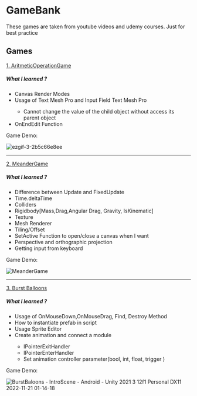 # GameBank
These games are taken from youtube videos and udemy courses. Just for best practice 

## Games

<a href="https://github.com/rumeysalyk/GameBank/tree/main/AritmetikOperationGame/AritmeticOperationGame " target="_blank">1. AritmeticOperationGame</a>

<h5>What I learned ?</h5>

<ul>
 <li>Canvas Render Modes</li>
 <li>Usage of Text Mesh Pro and Input Field Text Mesh Pro</li>
    <ul>
      <li>Cannot change the value of the child object without access its parent object</li>
    </ul>
 <li>OnEndEdit Function</li>
</ul>

Game Demo:

![ezgif-3-2b5c66e8ee](https://user-images.githubusercontent.com/37456977/197381040-7bf314f1-de23-4421-8793-41a3a8573e8d.gif)
<br>
<hr>
<a href="https://github.com/rumeysalyk/GameBank/tree/main/MeanderGame/MeanderGame" target="_blank">2. MeanderGame</a>

<h5>What I learned ?</h5>

<ul>
 <li>Difference between Update and FixedUpdate</li>
 <li>Time.deltaTime</li>
 <li>Colliders</li>
 <li>Rigidbody[Mass,Drag,Angular Drag, Gravity, IsKinematic]</li>
 <li>Texture</li>
 <li>Mesh Renderer</li>
 <li>Tiling/Offset</li>
 <li>SetActive Function to open/close a canvas when I want</li>
 <li>Perspective and orthographic projection </li>
 <li>Getting input from keyboard</li>
</ul>

Game Demo:

![MeanderGame](https://user-images.githubusercontent.com/37456977/198748613-3360d225-8653-4f2d-a21b-e50d2a4e292a.gif)
<br>
<hr>

<a href="https://github.com/rumeysalyk/GameBank/tree/main/BurstBalloons/BurstBaloons" target="_blank">3. Burst Balloons</a>

<h5>What I learned ?</h5>

<ul>
 <li>Usage of OnMouseDown,OnMouseDrag, Find, Destroy Method</li>
 <li>How to instantiate prefab in script</li>
 <li>Usage Sprite Editor </li>
 <li>Create animation and connect a module</li>
    <ul>
      <li>IPointerExitHandler</li>
       <li>IPointerEnterHandler</li>
       <li>Set animation controller parameter(bool, int, float, trigger )</li>
    </ul>
</ul>


Game Demo:

![BurstBaloons - IntroScene - Android - Unity 2021 3 12f1 Personal _DX11_ 2022-11-21 01-14-18](https://user-images.githubusercontent.com/37456977/202930586-6e717521-d4e4-420c-a6b4-8efa9f8defba.gif)

